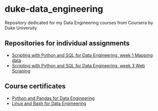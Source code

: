 # duke-data_engineering
Repository dedicated for my Data Engineering courses from Coursera by Duke University

## Repositories for individual assignments

- [Scripting with Python and SQL for Data Engineering, week 1 Mapping data](https://github.com/trickwide/mapping-data_duke)
- [Scripting with Python and SQL for Data Engineering, week 3 Web Scraping](https://github.com/trickwide/web-scraping-demo)

## Course certificates

- [Python and Pandas for Data Engineering](https://coursera.org/share/39b3cf284e96f004cc14bac20274651d)
- [Linux and Bash for Data Engineering](https://coursera.org/share/69d21d4731e7e52ffc5cf63875119f8e)
